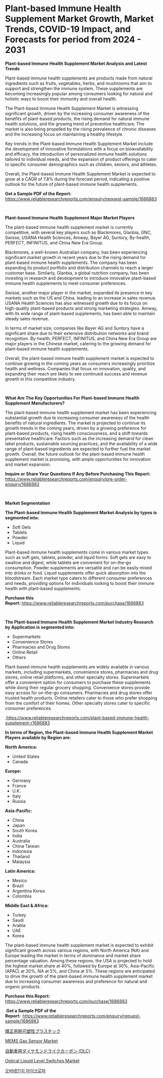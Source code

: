 <p><h1>Plant-based Immune Health Supplement Market Growth, Market Trends, COVID-19 Impact, and Forecasts for period from 2024 - 2031</h1></p><p><strong>Plant-based Immune Health Supplement Market Analysis and Latest Trends</strong></p>
<p><p>Plant-based immune health supplements are products made from natural ingredients such as fruits, vegetables, herbs, and mushrooms that aim to support and strengthen the immune system. These supplements are becoming increasingly popular among consumers looking for natural and holistic ways to boost their immunity and overall health.</p><p>The Plant-based Immune Health Supplement Market is witnessing significant growth, driven by the increasing consumer awareness of the benefits of plant-based products, the rising demand for natural immune health solutions, and the growing trend of preventive healthcare. The market is also being propelled by the rising prevalence of chronic diseases and the increasing focus on maintaining a healthy lifestyle.</p><p>Key trends in the Plant-based Immune Health Supplement Market include the development of innovative formulations with a focus on bioavailability and efficacy, the introduction of personalized immune health solutions tailored to individual needs, and the expansion of product offerings to cater to specific consumer demographics such as children, seniors, and athletes.</p><p>Overall, the Plant-based Immune Health Supplement Market is expected to grow at a CAGR of 7.8% during the forecast period, indicating a positive outlook for the future of plant-based immune health supplements.</p></p>
<p><strong>Get a Sample PDF of the Report:&nbsp;</strong> <a href="https://www.reliableresearchreports.com/enquiry/request-sample/1686883">https://www.reliableresearchreports.com/enquiry/request-sample/1686883</a></p>
<p>&nbsp;</p>
<p><strong>Plant-based Immune Health Supplement Major Market Players</strong></p>
<p><p>The plant-based immune health supplement market is currently competitive, with several key players such as Blackmores, Glanbia, GNC, Swisse, USANA Health Sciences, Amway, Bayer AG, Suntory, By-health, PERFECT, INFINITUS, and China New Era Group. </p><p>Blackmores, a well-known Australian company, has been experiencing significant market growth in recent years due to the rising demand for plant-based immune health supplements. The company has been expanding its product portfolio and distribution channels to reach a larger customer base. Similarly, Glanbia, a global nutrition company, has been investing in research and development to introduce innovative plant-based immune health supplements to meet consumer preferences.</p><p>Swisse, another major player in the market, expanded its presence in key markets such as the US and China, leading to an increase in sales revenue. USANA Health Sciences has also witnessed growth due to its focus on high-quality plant-based products and strong marketing strategies. Amway, with its wide range of plant-based supplements, has been able to maintain steady sales revenue.</p><p>In terms of market size, companies like Bayer AG and Suntory have a significant share due to their extensive distribution networks and brand recognition. By-health, PERFECT, INFINITUS, and China New Era Group are major players in the Chinese market, catering to the growing demand for plant-based immune health supplements.</p><p>Overall, the plant-based immune health supplement market is expected to continue growing in the coming years as consumers increasingly prioritize health and wellness. Companies that focus on innovation, quality, and expanding their reach are likely to see continued success and revenue growth in this competitive industry.</p></p>
<p>&nbsp;</p>
<p><strong>What Are The Key Opportunities For Plant-based Immune Health Supplement Manufacturers?</strong></p>
<p><p>The plant-based immune health supplement market has been experiencing substantial growth due to increasing consumer awareness of the health benefits of natural ingredients. The market is projected to continue its growth trends in the coming years, driven by a growing preference for plant-based products, rising health consciousness, and a shift towards preventative healthcare. Factors such as the increasing demand for clean label products, sustainable sourcing practices, and the availability of a wide range of plant-based ingredients are expected to further fuel the market growth. Overall, the future outlook for the plant-based immune health supplement market is promising, with ample opportunities for innovation and market expansion.</p></p>
<p><strong>Inquire or Share Your Questions If Any Before Purchasing This Report:</strong> <a href="https://www.reliableresearchreports.com/enquiry/pre-order-enquiry/1686883">https://www.reliableresearchreports.com/enquiry/pre-order-enquiry/1686883</a></p>
<p>&nbsp;</p>
<p><strong>Market Segmentation</strong></p>
<p><strong>The Plant-based Immune Health Supplement Market Analysis by types is segmented into:</strong></p>
<p><ul><li>Soft Gels</li><li>Tablets</li><li>Powder</li><li>Liquid</li></ul></p>
<p><p>Plant-based immune health supplements come in various market types such as soft gels, tablets, powder, and liquid forms. Soft gels are easy to swallow and digest, while tablets are convenient for on-the-go consumption. Powder supplements are versatile and can be easily mixed into drinks or food. Liquid supplements offer quick absorption into the bloodstream. Each market type caters to different consumer preferences and needs, providing options for individuals looking to boost their immune health with plant-based supplements.</p></p>
<p><strong>Purchase this Report:&nbsp;</strong><a href="https://www.reliableresearchreports.com/purchase/1686883">https://www.reliableresearchreports.com/purchase/1686883</a></p>
<p>&nbsp;</p>
<p><strong>The Plant-based Immune Health Supplement Market Industry Research by Application is segmented into:</strong></p>
<p><ul><li>Supermarkets</li><li>Convenience Stores</li><li>Pharmacies and Drug Stores</li><li>Online Retail</li><li>Others</li></ul></p>
<p><p>Plant-based immune health supplements are widely available in various markets, including supermarkets, convenience stores, pharmacies and drug stores, online retail platforms, and other specialty stores. Supermarkets offer a convenient option for consumers to purchase these supplements while doing their regular grocery shopping. Convenience stores provide easy access for on-the-go consumers. Pharmacies and drug stores offer trusted health products. Online retailers cater to those who prefer shopping from the comfort of their homes. Other specialty stores cater to specific consumer preferences.</p></p>
<p><a href="https://www.reliableresearchreports.com/plant-based-immune-health-supplement-r1686883">&nbsp;https://www.reliableresearchreports.com/plant-based-immune-health-supplement-r1686883</a></p>
<p><strong>In terms of Region, the Plant-based Immune Health Supplement Market Players available by Region are:</strong></p>
<p>
    <p> <strong> North America: </strong>
        <ul>
            <li>United States</li>
            <li>Canada</li>
        </ul>
        </p> 
    <p> <strong> Europe: </strong>
        <ul>
            <li>Germany</li>
            <li>France</li>
            <li>U.K.</li>
            <li>Italy</li>
            <li>Russia</li>
        </ul>
        </p> 
    <p> <strong> Asia-Pacific: </strong>
        <ul>
            <li>China</li>
            <li>Japan</li>
            <li>South Korea</li>
            <li>India</li>
            <li>Australia</li>
            <li>China Taiwan</li>
            <li>Indonesia</li>
            <li>Thailand</li>
            <li>Malaysia</li>
        </ul>
        </p> 
    <p> <strong> Latin America: </strong>
        <ul>
            <li>Mexico</li>
            <li>Brazil</li>
            <li>Argentina Korea</li>
            <li>Colombia</li>
        </ul>
        </p> 
    <p> <strong> Middle East & Africa: </strong>
        <ul>
            <li>Turkey</li>
            <li>Saudi</li>
            <li>Arabia</li>
            <li>UAE</li>
            <li>Korea</li>
        </ul>
    </p>
    </p>
<p><p>The plant-based immune health supplement market is expected to exhibit significant growth across various regions, with North America (NA) and Europe leading the market in terms of dominance and market share percentage valuation. Among these regions, the USA is projected to hold the highest market share at 40%, followed by Europe at 30%, Asia-Pacific (APAC) at 20%, NA at 5%, and China at 5%. These regions are anticipated to drive the growth of the plant-based immune health supplement market due to increasing consumer awareness and preference for natural and organic products.</p></p>
<p><strong>Purchase this Report: </strong><a href="https://www.reliableresearchreports.com/purchase/1686883">https://www.reliableresearchreports.com/purchase/1686883</a></p>
<p>&nbsp;<strong>Get a Sample PDF of the Report:&nbsp;&nbsp;</strong><a href="https://www.reliableresearchreports.com/enquiry/request-sample/1686883">https://www.reliableresearchreports.com/enquiry/request-sample/1686883</a></p>
<p><strong></strong></p>
<p><p><a href="https://github.com/dadanedu33/Market-Research-Report-List-2/blob/main/7599924111240.md">矯正用熱可塑性プラスチック</a></p><p><a href="https://issuu.com/reportprime-2/docs/mems-gas-sensor-market-size-2030.pptx">MEMS Gas Sensor Market</a></p><p><a href="https://github.com/zoetazuur/Market-Research-Report-List-2/blob/main/7836615111241.md">自動車用ダイヤモンドライクカーボン (DLC)</a></p><p><a href="https://issuu.com/reportprime-2/docs/optical-liquid-level-switches-market-size-2030.ppt">Optical Liquid Level Switches Market</a></p><p><a href="https://github.com/novabrown3/Market-Research-Report-List-1/blob/main/1852689106167.md">오버레인지 마이크로파</a></p></p>